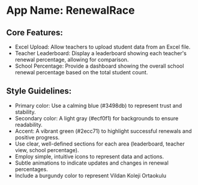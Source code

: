 # **App Name**: RenewalRace

## Core Features:

- Excel Upload: Allow teachers to upload student data from an Excel file.
- Teacher Leaderboard: Display a leaderboard showing each teacher's renewal percentage, allowing for comparison.
- School Percentage: Provide a dashboard showing the overall school renewal percentage based on the total student count.

## Style Guidelines:

- Primary color: Use a calming blue (#3498db) to represent trust and stability.
- Secondary color: A light gray (#ecf0f1) for backgrounds to ensure readability.
- Accent: A vibrant green (#2ecc71) to highlight successful renewals and positive progress.
- Use clear, well-defined sections for each area (leaderboard, teacher view, school percentage).
- Employ simple, intuitive icons to represent data and actions.
- Subtle animations to indicate updates and changes in renewal percentages.
- Include a burgundy color to represent Vildan Koleji Ortaokulu